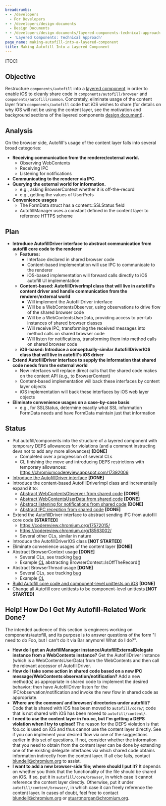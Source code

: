 ```yaml
---
breadcrumbs:
- - /developers
  - For Developers
- - /developers/design-documents
  - Design Documents
- - /developers/design-documents/layered-components-technical-approach
  - 'Layered Components: Technical Approach'
page_name: making-autofill-into-a-layered-component
title: Making Autofill Into a Layered Component
---
```


[TOC]

## Objective

Restructure `components/autofill` into a [layered
component](/developers/design-documents/layered-components-design) in order to
enable iOS to cleanly share code in `components/autofill/browser` and
`components/autofill/common`. Concretely, eliminate usage of the content layer
from `components/autofill` code that iOS wishes to share (for details on why iOS
will not be using the content layer, see the motivation and background sections
of the layered components [design
document](/developers/design-documents/layered-components-design)).

## Analysis

On the browser side, Autofill's usage of the content layer falls into several
broad categories:

*   **Receiving communication from the renderer/external world.**
    *   Observing WebContents
    *   Receiving IPC
    *   Listening for notifications
*   **Communicating to the renderer via IPC.**
*   **Querying the external world for information.**
    *   e.g., asking BrowserContext whether it is off-the-record
    *   e.g., getting the values of UserPrefs
*   **Convenience usages**
    *   The FormData struct has a content::SSLStatus field
    *   AutofillManager uses a constant defined in the content layer to
                reference HTTPS scheme

## Plan

*   **Introduce AutofillDriver interface to abstract communication from
            autofill core code to the renderer**
    *   **Features:**
        *   Interface declared in shared browser code
        *   Content-based implementation will use IPC to communicate to
                    the renderer
        *   iOS-based implementation will forward calls directly to iOS
                    autofill UI implementation
    *   **Content-based: AutofillDriverImpl class that will live in
                autofill's content driver and handle communication from the
                renderer/external world**
        *   Will implement the AutofillDriver interface
        *   Will be a WebContentsObserver, using observations to drive
                    flow of the shared browser code
        *   Will be a WebContentsUserData, providing access to per-tab
                    instances of shared browser classes
        *   Will receive IPC, transforming the received messages into
                    method calls on shared browser code
        *   Will listen for notifications, transforming them into method
                    calls on shared browser code
    *   **iOS-based: Introduce a conceptually-similar AutofillDriverIOS
                class that will live in autofill's iOS driver**
*   **Extend AutofillDriver interface to supply the information that
            shared code needs from the external world**
    *   New interfaces will replace direct calls that the shared code
                makes on the content API (e.g., to BrowserContext)
    *   Content-based implementation will back these interfaces by
                content layer objects
    *   iOS implementation will back these interfaces by iOS web layer
                objects
*   **Eliminate convenience usages on a case-by-case basis**
    *   e.g., for SSLStatus, determine exactly what SSL information
                FormData needs and have FormData maintain just that information

## Status

*   Put autofill/components into the structure of a layered component
            with temporary DEPS allowances for violations (and a comment
            instructing devs not to add any more allowances) **\[DONE\]**
    *   Completed over a progression of several CLs
    *   CL finishing the move and introducing DEPS restrictions with
                temporary allowances:
                <https://chromiumcodereview.appspot.com/17392006>
*   [Introduce the AutofillDriver
            interface](https://codereview.chromium.org/16286020/) **\[DONE\]**
*   Introduce the content-based AutofillDriverImpl class and
            incrementally expand it to:
    *   [Abstract WebContentsObserver from shared
                code](https://codereview.chromium.org/16286020/) **\[DONE\]**
    *   [Abstract WebContentsUserData from shared
                code](https://codereview.chromium.org/17225008/) **\[DONE\]**
    *   [Abstract listening for notifications from shared
                code](https://codereview.chromium.org/17893010/) **\[DONE\]**
    *   [Abstract IPC reception from shared
                code](https://codereview.chromium.org/17382007/) **\[DONE\]**
*   Extend the AutofillDriver interface to abstract sending IPC from
            autofill core code **\[STARTED\]**
    *   <https://codereview.chromium.org/17572015/>
    *   <https://codereview.chromium.org/18563002/>
    *   Several other CLs, similar in nature
*   Introduce the AutofillDriverIOS class **\[NOT STARTED\]**
*   Eliminate convenience usages of the content layer **\[DONE\]**
*   Abstract BrowserContext usage **\[DONE\]**
    *   Several CLs, see tracking
                [bug](https://code.google.com/p/chromium/issues/detail)
    *   Example [CL](https://code.google.com/p/chromium/issues/detail)
                abstracting BrowserContext::IsOffTheRecord()
*   Abstract BrowserThread usage **\[DONE\]**
    *   Several CLs, see tracking
                [bug](https://code.google.com/p/chromium/issues/detail)
    *   Example [CL](https://codereview.chromium.org/25783002)
*   [Build Autofill core code and component-level unittests on
            iOS](https://codereview.chromium.org/108013004) **\[DONE\]**
*   Change all Autofill core unittests to be component-level unittests
            **\[NOT STARTED\]**

## Help! How Do I Get My Autofill-Related Work Done?

The intended audience of this section is engineers working on
components/autofill, and its purpose is to answer questions of the form "I need
to do Foo, but I can't do it via Bar anymore! What do I do?".

*   **How do I get an AutofillManager instance/AutofillExternalDelegate
            instance from a WebContents instance?** Get the AutofillDriver
            instance (which is a WebContentsUserData) from the WebContents and
            then call the relevant accessor of AutofillDriver.
*   **How do I take some action in shared code based on a new IPC
            message/WebContents observation/notification?** Add a new method(s)
            as appropriate in shared code to implement the desired behavior;
            then have AutofillDriver listen for the IPC/observation/notification
            and invoke the new flow in shared code as appropriate.
*   **Where are the common/ and browser/ directories under autofill/?**
            Code that is shared with iOS has been moved to `autofill/core/`;
            code that is not shared with iOS has been moved to
            `autofill/content/`.
*   **I need to use the content layer in foo.cc, but I'm getting a DEPS
            violation when I try to upload!** The reason for the DEPS violation
            is that foo.cc is used on iOS and thus cannot use the content layer
            directly. See if you can implement your desired flow via one of the
            suggestions earlier in this set of questions. If not, consider
            whether the information that you need to obtain from the content
            layer can be done by extending one of the existing delegate
            interfaces via which shared code obtains information indirectly from
            the content layer. If all else fails, contact blundell@chromium.org
            to assist.
*   **I want to add a new browser-side file; where should I put it?** It
            depends on whether you think that the functionality of the file
            should be shared on iOS. If so, put it in `autofill/core/browser`,
            in which case it cannot reference the content layer directly.
            Otherwise, put it under `autofill/content/browser/`, in which case
            it can freely reference the content layer. In cases of doubt, feel
            free to contact blundell@chromium.org or stuartmorgan@chromium.org.